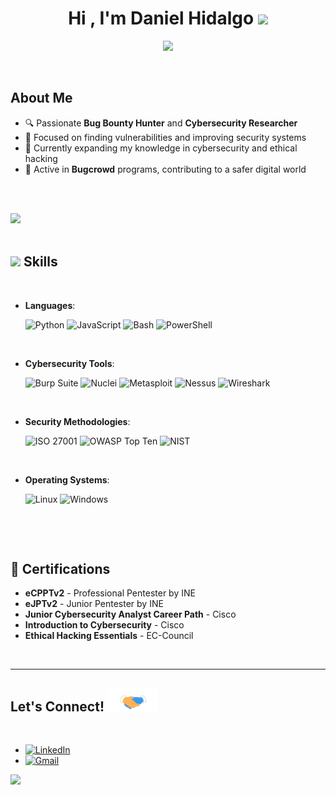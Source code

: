 <h1 align="center"><b>Hi , I'm Daniel Hidalgo </b><img src="https://media.giphy.com/media/hvRJCLFzcasrR4ia7z/giphy.gif" width="35"></h1>

<p align="center">
  <a href="https://github.com/danielhidalgo2/readme-typing-svg"><img src="https://readme-typing-svg.herokuapp.com?font=Time+New+Roman&color=cyan&size=25&center=true&vCenter=true&width=600&height=100&lines=Cybersecurity+Researcher;Bug+Bounty+Hunter;Ethical+Hacker;Security+Analyst;Always+learning..."></a>
</p>

<br>

## **About Me**



- 🔍 Passionate **Bug Bounty Hunter** and **Cybersecurity Researcher**
- 🎯 Focused on finding vulnerabilities and improving security systems
- 📖 Currently expanding my knowledge in cybersecurity and ethical hacking
- 🌱 Active in **Bugcrowd** programs, contributing to a safer digital world

<br><br>

<img src="https://user-images.githubusercontent.com/73097560/115834477-dbab4500-a447-11eb-908a-139a6edaec5c.gif"><br><br>

## <img src="https://media2.giphy.com/media/QssGEmpkyEOhBCb7e1/giphy.gif?cid=ecf05e47a0n3gi1bfqntqmob8g9aid1oyj2wr3ds3mg700bl&rid=giphy.gif" width="25"><b> Skills</b>
<br>

<p align="center">

- **Languages**:
  
    ![Python](https://img.shields.io/badge/Python-%2314354C.svg?style=for-the-badge&logo=python&logoColor=white)
    ![JavaScript](https://img.shields.io/badge/JavaScript-%23F7DF1E.svg?style=for-the-badge&logo=javascript&logoColor=black)
    ![Bash](https://img.shields.io/badge/Bash-%23000000.svg?style=for-the-badge&logo=gnu-bash&logoColor=white)
    ![PowerShell](https://img.shields.io/badge/PowerShell-%235391FE.svg?style=for-the-badge&logo=powershell&logoColor=white)

<br>

- **Cybersecurity Tools**:

    ![Burp Suite](https://img.shields.io/badge/Burp%20Suite-FF6800?style=for-the-badge&logo=burpsuite&logoColor=white)
    ![Nuclei](https://img.shields.io/badge/Nuclei-%230078d7.svg?style=for-the-badge&logo=nuclei&logoColor=white)
    ![Metasploit](https://img.shields.io/badge/Metasploit-%23A83232.svg?style=for-the-badge&logo=metasploit&logoColor=white)
    ![Nessus](https://img.shields.io/badge/Nessus-%231D79FF.svg?style=for-the-badge&logo=nessus&logoColor=white)
    ![Wireshark](https://img.shields.io/badge/Wireshark-%236173B7.svg?style=for-the-badge&logo=wireshark&logoColor=white)

<br>

- **Security Methodologies**:

    ![ISO 27001](https://img.shields.io/badge/ISO%2027001-%23327FC7.svg?style=for-the-badge&logo=iso27001&logoColor=white)
    ![OWASP Top Ten](https://img.shields.io/badge/OWASP%20Top%2010-%23F05847.svg?style=for-the-badge&logo=owasp&logoColor=white)
    ![NIST](https://img.shields.io/badge/NIST-%234285F4.svg?style=for-the-badge&logo=nist&logoColor=white)

<br>

- **Operating Systems**:

    ![Linux](https://img.shields.io/badge/Linux-FCC624?style=for-the-badge&logo=linux&logoColor=black)
    ![Windows](https://img.shields.io/badge/Windows-0078d7.svg?style=for-the-badge&logo=windows&logoColor=white)

<br>
</p>

<br>

## 📜 Certifications

- **eCPPTv2** - Professional Pentester by INE  
- **eJPTv2** - Junior Pentester by INE  
- **Junior Cybersecurity Analyst Career Path** - Cisco  
- **Introduction to Cybersecurity** - Cisco  
- **Ethical Hacking Essentials** - EC-Council  

<br>

-----

## <b> Let's Connect!</b> <img src="https://github.com/0xAbdulKhalid/0xAbdulKhalid/raw/main/assets/mdImages/handshake.gif" width="80">
<br>
<div align='left'>
<ul>
<li><a href="https://linkedin.com/in/daniel-hidalgo-pagés" target="_blank"><img src="https://img.shields.io/badge/LinkedIn-%230077B5.svg?style=for-the-badge&logo=linkedin&logoColor=white" alt="LinkedIn"></a></li>
<li><a href="mailto:danielhidalgo20001@gmail.com" target="_blank"><img src="https://img.shields.io/badge/Email-D14836?style=for-the-badge&logo=gmail&logoColor=white" alt="Gmail"></a></li>
</ul>
</div>

<img src="https://user-images.githubusercontent.com/73097560/115834477-dbab4500-a447-11eb-908a-139a6edaec5c.gif">
